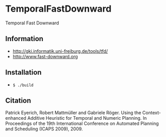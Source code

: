 # TemporalFastDownward
Temporal Fast Downward

## Information

* http://gki.informatik.uni-freiburg.de/tools/tfd/
* http://www.fast-downward.org

## Installation

* `$ ./build`

## Citation

Patrick Eyerich, Robert Mattmüller and Gabriele Röger.
Using the Context-enhanced Additive Heuristic for Temporal and Numeric Planning.
In Proceedings of the 19th International Conference on Automated Planning and Scheduling (ICAPS 2009), 2009. 
